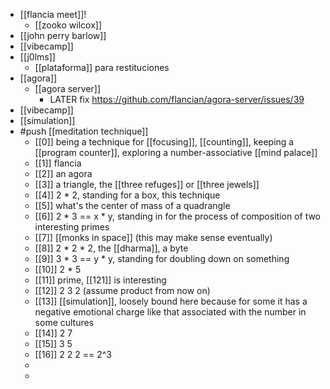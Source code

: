 - [[flancia meet]]!
	- [[zooko wilcox]]
- [[john perry barlow]]
- [[vibecamp]]
- [[j0lms]]
	- [[plataforma]] para restituciones
- [[agora]]
	- [[agora server]]
		- LATER fix https://github.com/flancian/agora-server/issues/39
- [[vibecamp]]
- [[simulation]]
- #push [[meditation technique]]
	- [[0]] being a technique for [[focusing]], [[counting]], keeping a [[program counter]], exploring a number-associative [[mind palace]]
	- [[1]] flancia
	- [[2]] an agora
	- [[3]] a triangle, the [[three refuges]] or [[three jewels]]
	- [[4]] 2 * 2, standing for a box, this technique
	- [[5]] what's the center of mass of a quadrangle
	- [[6]] 2 * 3 == x * y, standing in for the process of composition of two interesting primes
	- [[7]] [[monks in space]] (this may make sense eventually)
	- [[8]] 2 * 2 * 2, the [[dharma]], a byte
	- [[9]] 3 * 3 == y * y, standing for doubling down on something
	- [[10]] 2 * 5
	- [[11]] prime, [[121]] is interesting
	- [[12]] 2 3 2 (assume product from now on)
	- [[13]] [[simulation]], loosely bound here because for some it has a negative emotional charge like that associated with the number in some cultures
	- [[14]] 2 7
	- [[15]] 3 5
	- [[16]] 2 2 2 == 2^3
	-
	-